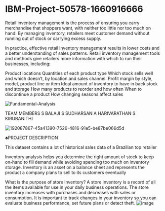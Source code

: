 # IBM-Project-50578-1660916666
Retail inventory management is the process of ensuring you carry merchandise that shoppers want, with neither too little nor too much on hand. By managing inventory, retailers meet customer demand without running out of stock or carrying excess supply.

In practice, effective retail inventory management results in lower costs and a better understanding of sales patterns. Retail inventory management tools and methods give retailers more information with which to run their businesses, including:

Product locations
Quantities of each product type
Which stock sells well and which doesn’t, by location and sales channel.
Profit margin by style, model, product line or item
Ideal amount of inventory to have in back stock and storage
How many products to reorder and how often
When to discontinue a product
How changing seasons affect sales

![Fundamental-Analysis](https://user-images.githubusercontent.com/71986245/201070222-518e86e8-9e66-49ec-989a-13bc75e99d82.png)

TEAM MEMBERS
S BALAJI
S SUDHARSAN
A HARIVARATHAN
S KIRUBANITHI

![192087867-45a41390-7526-4816-91e5-be87be066d5d](https://user-images.githubusercontent.com/71986245/201898234-cf97d151-e532-47a5-8fa7-acf63763a37e.gif)

♣️PROJECT DESCRIPTION

This dataset contains a lot of historical sales data of a Brazilian top retailer

Inventory analysis helps you determine the right amount of stock to keep on-hand to fill demand while avoiding spending too much on inventory storage. Inventory is an asset on a balance sheet and represents the product a company plans to sell to its customers eventually

What is the purpose of store inventory? A store inventory is a record of all the items available for use in your daily business operations. The store inventory increases with purchases and decreases with sales or consumption. It is important to track changes in your inventory so you can evaluate business performance, set future plans or detect theft.
![image](https://user-images.githubusercontent.com/71986245/201899165-d05d8651-0b9d-4d80-b8d9-6ebf37227ef7.png)
